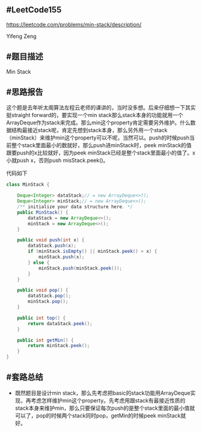 #**LeetCode155**
---
https://leetcode.com/problems/min-stack/description/

Yifeng Zeng

#题目描述
---
Min Stack

#思路报告
---
这个题是去年听太阁算法左程云老师的课讲的，当时没多想。后来仔细想一下其实挺straight forward的，要实现一个min stack那么stack本身的功能就用一个ArrayDeque作为stack来完成。那么min这个property肯定需要另外维护。什么数据结构最接近stack呢，肯定先想到stack本身，那么另外用一个stack（minStack）来维护min这个property可以不呢，当然可以。push的时候push当前整个stack里面最小的数就好，那么push进minStack时，peek minStack的值跟要push的x比较就好，因为peek minStack已经是整个stack里面最小的值了。x小就push x，否则push misStack.peek()。


代码如下

```java
class MinStack {

    Deque<Integer> dataStack;// = new ArrayDeque<>();
    Deque<Integer> minStack;// = new ArrayDeque<>();
    /** initialize your data structure here. */
    public MinStack() {
        dataStack = new ArrayDeque<>();
        minStack = new ArrayDeque<>();
    }

    public void push(int x) {
        dataStack.push(x);
        if (minStack.isEmpty() || minStack.peek() > x) {
            minStack.push(x);
        } else {
            minStack.push(minStack.peek());
        }
    }

    public void pop() {
        dataStack.pop();
        minStack.pop();
    }

    public int top() {
        return dataStack.peek();
    }

    public int getMin() {
        return minStack.peek();
    }
}
```

#套路总结
---
- 既然题目是设计min stack，那么先考虑把basic的stack功能用ArrayDeque实现，再考虑怎样维护min这个property。先考虑用跟stack有最接近性质的stack本身来维护min，那么只要保证每次push的是整个stack里面的最小值就可以了，pop的时候两个stack同时pop，getMin的时候peek minStack就好。
